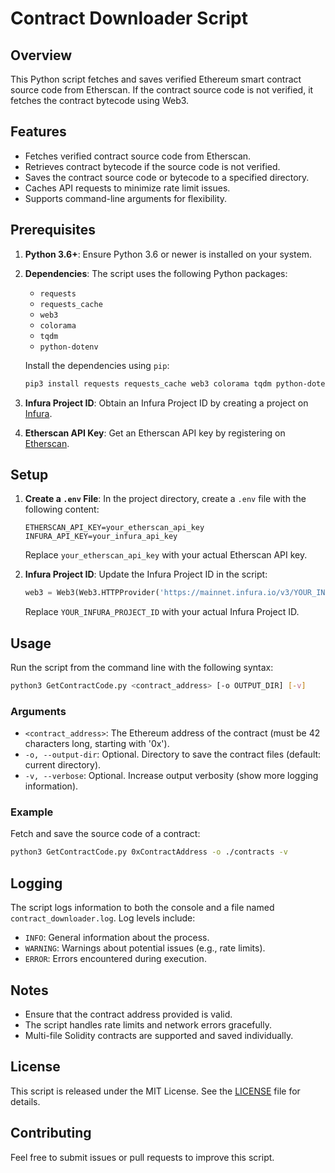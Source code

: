 # Contract Downloader Script

## Overview

This Python script fetches and saves verified Ethereum smart contract source code from Etherscan. If the contract source code is not verified, it fetches the contract bytecode using Web3.

## Features

- Fetches verified contract source code from Etherscan.
- Retrieves contract bytecode if the source code is not verified.
- Saves the contract source code or bytecode to a specified directory.
- Caches API requests to minimize rate limit issues.
- Supports command-line arguments for flexibility.

## Prerequisites

1. **Python 3.6+**: Ensure Python 3.6 or newer is installed on your system.
2. **Dependencies**: The script uses the following Python packages:
   - `requests`
   - `requests_cache`
   - `web3`
   - `colorama`
   - `tqdm`
   - `python-dotenv`

   Install the dependencies using `pip`:

   ```bash
   pip3 install requests requests_cache web3 colorama tqdm python-dotenv
   ```

3. **Infura Project ID**: Obtain an Infura Project ID by creating a project on [Infura](https://infura.io/).

4. **Etherscan API Key**: Get an Etherscan API key by registering on [Etherscan](https://etherscan.io/).

## Setup

1. **Create a `.env` File**: In the project directory, create a `.env` file with the following content:

   ```
   ETHERSCAN_API_KEY=your_etherscan_api_key
   INFURA_API_KEY=your_infura_api_key
   ```

   Replace `your_etherscan_api_key` with your actual Etherscan API key.

2. **Infura Project ID**: Update the Infura Project ID in the script:

   ```python
   web3 = Web3(Web3.HTTPProvider('https://mainnet.infura.io/v3/YOUR_INFURA_PROJECT_ID'))
   ```

   Replace `YOUR_INFURA_PROJECT_ID` with your actual Infura Project ID.

## Usage

Run the script from the command line with the following syntax:

```bash
python3 GetContractCode.py <contract_address> [-o OUTPUT_DIR] [-v]
```

### Arguments

- `<contract_address>`: The Ethereum address of the contract (must be 42 characters long, starting with '0x').
- `-o, --output-dir`: Optional. Directory to save the contract files (default: current directory).
- `-v, --verbose`: Optional. Increase output verbosity (show more logging information).

### Example

Fetch and save the source code of a contract:

```bash
python3 GetContractCode.py 0xContractAddress -o ./contracts -v
```

## Logging

The script logs information to both the console and a file named `contract_downloader.log`. Log levels include:

- `INFO`: General information about the process.
- `WARNING`: Warnings about potential issues (e.g., rate limits).
- `ERROR`: Errors encountered during execution.

## Notes

- Ensure that the contract address provided is valid.
- The script handles rate limits and network errors gracefully.
- Multi-file Solidity contracts are supported and saved individually.

## License

This script is released under the MIT License. See the [LICENSE](LICENSE) file for details.

## Contributing

Feel free to submit issues or pull requests to improve this script.

